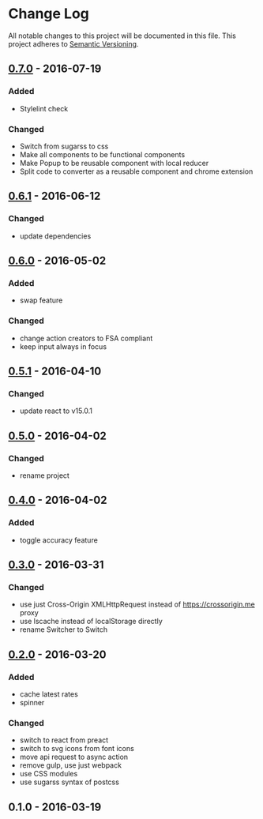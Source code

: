 # Change Log
All notable changes to this project will be documented in this file.
This project adheres to [Semantic Versioning](http://semver.org/).

## [0.7.0] - 2016-07-19
### Added
- Stylelint check

### Changed
- Switch from sugarss to css
- Make all components to be functional components
- Make Popup to be reusable component with local reducer
- Split code to converter as a reusable component and chrome extension

## [0.6.1] - 2016-06-12
### Changed
- update dependencies

## [0.6.0] - 2016-05-02
### Added
- swap feature

### Changed
- change action creators to FSA compliant
- keep input always in focus

## [0.5.1] - 2016-04-10
### Changed
- update react to v15.0.1

## [0.5.0] - 2016-04-02
### Changed
- rename project

## [0.4.0] - 2016-04-02
### Added
- toggle accuracy feature

## [0.3.0] - 2016-03-31
### Changed
- use just Cross-Origin XMLHttpRequest instead of https://crossorigin.me proxy
- use lscache instead of localStorage directly
- rename Switcher to Switch

## [0.2.0] - 2016-03-20
### Added
- cache latest rates
- spinner

### Changed
- switch to react from preact
- switch to svg icons from font icons
- move api request to async action
- remove gulp, use just webpack
- use CSS modules
- use sugarss syntax of postcss

## 0.1.0 - 2016-03-19

[0.7.0]: https://github.com/sadorlovsky/currency-converter/compare/v0.6.1...v0.7.0
[0.6.1]: https://github.com/sadorlovsky/currency-converter/compare/v0.6.0...v0.6.1
[0.6.0]: https://github.com/sadorlovsky/currency-converter/compare/v0.5.1...v0.6.0
[0.5.1]: https://github.com/sadorlovsky/currency-converter/compare/v0.5.0...v0.5.1
[0.5.0]: https://github.com/sadorlovsky/currency-converter/compare/v0.4.0...v0.5.0
[0.4.0]: https://github.com/sadorlovsky/currency-converter/compare/v0.3.0...v0.4.0
[0.3.0]: https://github.com/sadorlovsky/currency-converter/compare/v0.2.0...v0.3.0
[0.2.0]: https://github.com/sadorlovsky/currency-converter/compare/v0.1.0...v0.2.0
